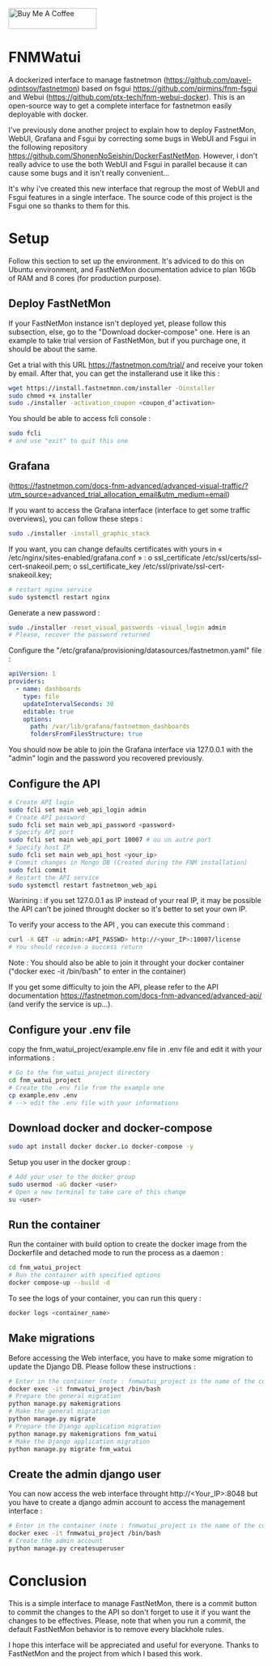 <a href="https://www.buymeacoffee.com/thibaut_watrisse" target="_blank"><img src="https://cdn.buymeacoffee.com/buttons/default-orange.png" alt="Buy Me A Coffee" height="41" width="174"></a>

# FNMWatui

A dockerized interface to manage fastnetmon (https://github.com/pavel-odintsov/fastnetmon) based on fsgui https://github.com/pirmins/fnm-fsgui and Webui (https://github.com/ptx-tech/fnm-webui-docker). This is an open-source way to get a complete interface for fastnetmon easily deployable with docker. 

I've previously done another project to explain how to deploy FastnetMon, WebUI, Grafana and Fsgui by correcting some bugs in WebUI and Fsgui in the following repository https://github.com/ShonenNoSeishin/DockerFastNetMon. However, i don't really advice to use the both WebUI and Fsgui in parallel because it can cause some bugs and it isn't really convenient... 

It's why i've created this new interface that regroup the most of WebUI and Fsgui features in a single interface. The source code of this project is the Fsgui one so thanks to them for this.   

# Setup

Follow this section to set up the environment. It's adviced to do this on Ubuntu environment, and FastNetMon documentation advice to plan 16Gb of RAM and 8 cores (for production purpose).

## Deploy FastNetMon

If your FastNetMon instance isn't deployed yet, please follow this subsection, else, go to the "Download docker-compose" one. Here is an example to take trial version of FastNetMon, but if you purchage one, it should be about the same. 

Get a trial with this URL https://fastnetmon.com/trial/ and receive your token by email. 
After that, you can get the installerand use it like this : 

````bash
wget https://install.fastnetmon.com/installer -Oinstaller
sudo chmod +x installer
sudo ./installer -activation_coupon <coupon_d’activation> 
````

You should be able to access fcli console :

 ````bash
sudo fcli
# and use "exit" to quit this one
````

## Grafana

(https://fastnetmon.com/docs-fnm-advanced/advanced-visual-traffic/?utm_source=advanced_trial_allocation_email&utm_medium=email)

If you want to access the Grafana interface (interface to get some traffic overviews), you can follow these steps : 


````bash
sudo ./installer -install_graphic_stack 
````

If you want, you can change defaults certificates with yours in « /etc/nginx/sites-enabled/grafana.conf » :
  o ssl_certificate /etc/ssl/certs/ssl-cert-snakeoil.pem;
  o ssl_certificate_key /etc/ssl/private/ssl-cert-snakeoil.key;

````bash
# restart nginx service
sudo systemctl restart nginx
````

Generate a new password :

````bash
sudo ./installer -reset_visual_passwords -visual_login admin 
# Please, recover the password returned
````

Configure the "/etc/grafana/provisioning/datasources/fastnetmon.yaml" file :

````yml
apiVersion: 1
providers:
  - name: dashboards
    type: file
    updateIntervalSeconds: 30
    editable: true
    options:
      path: /var/lib/grafana/fastnetmon_dashboards
      foldersFromFilesStructure: true
````

You should now be able to join the Grafana interface via 127.0.0.1 with the "admin" login and the password you recovered previously.    

## Configure the API 

````bash
# Create API login  
sudo fcli set main web_api_login admin
# Create API password 
sudo fcli set main web_api_password <password>
# Specify API port 
sudo fcli set main web_api_port 10007 # ou un autre port
# Specify host IP
sudo fcli set main web_api_host <your_ip> 
# Commit changes in Mongo DB (Created during the FNM installation)
sudo fcli commit
# Restart the API service
sudo systemctl restart fastnetmon_web_api
````

Warining : if you set 127.0.0.1 as IP instead of your real IP, it may be possible the API can't be joined throught docker so it's better to set your own IP.

To verify your access to the API , you can execute this command :

````bash
curl -X GET -u admin:<API_PASSWD> http://<your_IP>:10007/license
# You should receive a success return
````

Note : You should also be able to join it throught your docker container ("docker exec -it <container> /bin/bash" to enter in the container) 

If you get some difficulty to join the API, please refer to the API documentation https://fastnetmon.com/docs-fnm-advanced/advanced-api/ (and verify the service is up...).


## Configure your .env file 

copy the fnm_watui_project/example.env file in .env file and edit it with your informations : 

````bash
# Go to the fnm_watui_project directory
cd fnm_watui_project
# Create the .env file from the example one 
cp example.env .env 
# --> edit the .env file with your informations 
````

## Download docker and docker-compose

````bash
sudo apt install docker docker.io docker-compose -y
```` 

Setup you user in the docker group :

````bash
# Add your user to the docker group
sudo usermod -aG docker <user>
# Open a new terminal to take care of this change
su <user>
````

## Run the container

Run the container with build option to create the docker image from the Dockerfile and detached mode to run the process as a daemon : 

````bash
cd fnm_watui_project
# Run the container with specified options
docker compose-up --build -d
````

To see the logs of your container, you can run this query :

````bash
docker logs <container_name>
````

## Make migrations

Before accessing the Web interface, you have to make some migration to update the Django DB. Please follow these instructions :

````bash
# Enter in the container (note : fnmwatui_project is the name of the container) 
docker exec -it fnmwatui_project /bin/bash
# Prepare the general migration
python manage.py makemigrations
# Make the general migration
python manage.py migrate
# Prepare the Django application migration
python manage.py makemigrations fnm_watui
# Make the Django application migration
python manage.py migrate fnm_watui
````

## Create the admin django user

You can now access the web interface throught http://<Your_IP>:8048 but you have to create a django admin account to access the management interface :

````bash
# Enter in the container (note : fnmwatui_project is the name of the container)
docker exec -it fnmwatui_project /bin/bash
# Create the admin account
python manage.py createsuperuser
````

# Conclusion 

This is a simple interface to manage FastNetMon, there is a commit button to commit the changes to the API so don't forget to use it if you want the changes to be effectives. Please, note that when you run a commit, the default FastNetMon behavior is to remove every blackhole rules. 

I hope this interface will be appreciated and useful for everyone. Thanks to FastNetMon and the project from which I based this work.